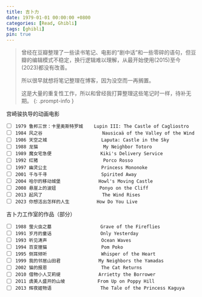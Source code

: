 ```yaml
---
title: 吉卜力
date: 1979-01-01 00:00:00 +0800
categories: [Read, Ghibli]
tags: [ghibli]
pin: true
---
```


> 曾经在豆瓣整理了一些读书笔记、电影的“剧中话”和一些零碎的语句，但豆瓣的编辑模式不稳定，换行逻辑难以理解，从最开始使用(2015)至今(2023)都没有改善。
>
> 所以很早就想将笔记整理在博客，因为没空而一再搁置。
>
> 这是大量的重复性工作，所以和曾经我打算整理这些笔记时一样，待补无期。
{: .prompt-info }

宫崎骏执导的动画电影

- [ ] `1979 鲁邦三世：卡里奥斯特罗城    Lupin III: The Castle of Cagliostro`
- [ ] `1984 风之谷                      Nausicaä of the Valley of the Wind`
- [ ] `1986 天空之城                    Laputa: Castle in the Sky`
- [ ] `1988 龙猫                        My Neighbor Totoro`
- [ ] `1989 魔女宅急便                  Kiki's Delivery Service`
- [ ] `1992 红猪                        Porco Rosso`
- [ ] `1997 幽灵公主                    Princess Mononoke`
- [ ] `2001 千与千寻                    Spirited Away`
- [ ] `2004 哈尔的移动城堡              Howl's Moving Castle`
- [ ] `2008 悬崖上的波妞                Ponyo on the Cliff`
- [ ] `2013 起风了                      The Wind Rises`
- [ ] `2023 你想活出怎样的人生          How Do You Live`

吉卜力工作室的作品（部分）

- [ ] `1988 萤火虫之墓                  Grave of the Fireflies`
- [ ] `1991 岁月的童话                  Only Yesterday`
- [ ] `1993 听见涛声                    Ocean Waves`
- [ ] `1994 百变狸猫                    Pom Poko`
- [ ] `1995 侧耳倾听                    Whisper of the Heart`
- [ ] `1999 我的邻居山田君              My Neighbors the Yamadas`
- [ ] `2002 猫的报恩                    The Cat Returns`
- [ ] `2010 借物小人艾莉缇              Arrietty the Borrower`
- [ ] `2011 虞美人盛开的山坡            From Up on Poppy Hill`
- [ ] `2013 辉夜姬物语                  The Tale of the Princess Kaguya`
